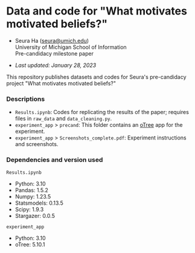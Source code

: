 # Data and code for "What motivates motivated beliefs?"

* Seura Ha (seura@umich.edu) <br>University of Michigan School of Information <br>Pre-candidacy milestone paper

* *Last updated: January 28, 2023*

This repository publishes datasets and codes for Seura's pre-candidacy project "What motivates motivated beliefs?"

### Descriptions

* `Results.ipynb`: Codes for replicating the results of the paper; requires files in `raw_data` and `data_cleaning.py`.
* `experiment_app` > `precand`: This folder contains an [oTree](https://www.otree.org/) app for the experiment.
* `experiment_app` > `Screenshots_complete.pdf`: Experiment instructions and screenshots.

### Dependencies and version used

`Results.ipynb`
* Python: 3.10
* Pandas: 1.5.2
* Numpy: 1.23.5
* Statsmodels: 0.13.5
* Scipy: 1.9.3
* Stargazer: 0.0.5

`experiment_app`
* Python: 3.10
* oTree: 5.10.1

